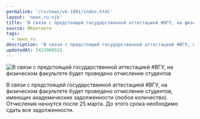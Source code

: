 ```yaml
---
permalink: '/ru/news/vk-1981/index.html'
layout: 'news.ru.njk'
title: 'В связи с предстоящей государственной аттестацией #ВГУ, на физическом факультете будет проведено отчисление студентов'
source: ВКонтакте
tags:
  - news_ru
description: 'В связи с предстоящей государственной аттестацией #ВГУ, на физическом факультете будет проведено отчисление студентов'
updatedAt: 1423900515
---
```

![В связи с предстоящей государственной аттестацией #ВГУ, на физическом факультете будет проведено отчисление студентов](https://sun9-65.userapi.com/impf/c623428/v623428833/1988a/A4ccyS-VSvQ.jpg?size=646x562&quality=96&proxy=1&sign=8366eefe174ea62b3cebdcb046eeb299&c_uniq_tag=kGXRioV58KJHHj2jeK5504bHp5NGrxVcsszM0fMXsrM&type=album)

В связи с предстоящей государственной аттестацией #ВГУ, на физическом факультете будет проведено отчисление студентов, имеющих академические задолженности (любое количество). Отчисления начнутся после 25 марта. До этого срока необходимо сдать все задолженности.
